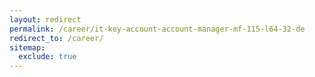 ```yaml
---
layout: redirect
permalink: /career/it-key-account-account-manager-mf-115-l64-32-de
redirect_to: /career/
sitemap:
  exclude: true
---
```

